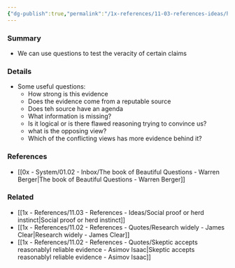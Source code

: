 ```yaml
---
{"dg-publish":true,"permalink":"/1x-references/11-03-references-ideas/how-to-verify-claims/","title":"How to verify claims","dgShowBacklinks":false}
---
```



### Summary
- We can use questions to test the veracity of certain claims

### Details
- Some useful questions: 
	- How strong is this evidence
	- Does the evidence come from a reputable source
	- Does teh source have an agenda
	- What information is missing?
	- Is it logical or is there flawed reasoning trying to convince us?
	- what is the opposing view?
	- Which of the conflicting views has more evidence behind it?

### References
- [[0x - System/01.02 - Inbox/The book of Beautiful Questions - Warren Berger\|The book of Beautiful Questions - Warren Berger]]

### Related
- [[1x - References/11.03 - References - Ideas/Social proof or herd instinct\|Social proof or herd instinct]]
- [[1x - References/11.02 - References - Quotes/Research widely - James Clear\|Research widely - James Clear]]
- [[1x - References/11.02 - References - Quotes/Skeptic accepts reasonablyl reliable evidence - Asimov Isaac\|Skeptic accepts reasonablyl reliable evidence - Asimov Isaac]]